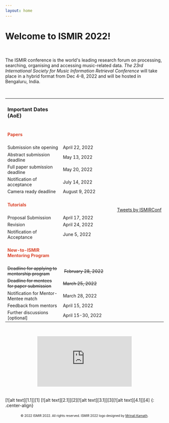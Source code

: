 ```yaml
---
layout: home
---
```

<style>
    table {
    width: 100%;
    }
    table td:nth-child(1) { width: 35%; }
    .center-align {
        text-align: center;
    }
    /* (A) FIXED WRAPPER */
    .hwrap {
    overflow: hidden; /* HIDE SCROLL BAR */
    background: #eee;
    }
    /* (B) MOVING TICKER WRAPPER */
    .hmove { display: flex; }
    /* (C) ITEMS - INTO A LONG HORIZONTAL ROW */
    .hitem {
    flex-shrink: 0;
    width: 100%;
    box-sizing: border-box;
    padding: 10px;
    text-align: center;
    }
    /* (D) ANIMATION - MOVE ITEMS FROM RIGHT TO LEFT */
    /* 4 ITEMS -400%, CHANGE THIS IF YOU ADD/REMOVE ITEMS */
    @keyframes tickerh {
    0% { transform: translate3d(100%, 0, 0); }
    100% { transform: translate3d(-100%, 0, 0); }
    }
    .hmove { animation: tickerh linear 15s infinite; }
    .hmove:hover { animation-play-state: paused; }
</style>
# Welcome to ISMIR 2022!
<!-- <div class="hwrap"><div class="hmove"><div class="hitem">
    <p> <strong> New-to-ISMIR mentoring program has started: <a style="color:red" href="https://ismir2022.ismir.net/diversity/mentoring"> Inviting Applications </a>[Deadline: <strike>25 Feb, 2022</strike> 28 Feb, 2022] </strong></p>
    </div></div></div> -->
<!-- <div style="display:inline-block; margin-top:40px">
    <div style="width:35%; float:left;">
    <h3> Important Dates (AoE)</h3>
    <h4 style="color:#DB442A">Papers</h4>
    <p> Submission site opening: April 22, 2022 </p>
    <p> Abstract submission deadline: May 13, 2022 </p>
    <p> Full paper submission deadline: May 20, 2022 </p>
    <p> Notification of acceptance: July 14, 2022 </p>
    <p> Camera ready deadline: August 9, 2022 </p>
    <h4 style="color:#DB442A">Tutorials</h4>
    <p> Proposal Submission: April 17, 2022 </p>
    <p> Revision: April 24, 2022 </p>
    <p> Notification of Acceptance: June 5, 2022 </p>
    <h4 style="color:#DB442A">New-to-ISMIR Mentoring Program</h4>
    <strike><p>Deadline for applying to mentorship program: February 28, 2022</p></strike>
    <p>Deadline for mentees for paper submission: March 25, 2022</p>
    <p>Notification for Mentor-Mentee match: March 28, 2022</p>
    <p>Feedback from mentors: April 15, 2022</p>
    <p>Further discussions [optional]: April 15-30, 2022</p>
    <br>
    </div>
    <div style="width:60%; float:right;">
    <p>The ISMIR conference is the world's leading research forum on processing, searching, organising and accessing music-related data. <em>The 23rd International Society for Music Information Retrieval Conference</em> will take place in a hybrid format from Dec 4-8, 2022 and will be hosted in Bengaluru, India.</p>
    <p align="center"><iframe width="560" height="315" src="https://www.youtube.com/embed/F1mYxLbYHfg" title="YouTube video player" frameborder="0" allow="accelerometer; autoplay; clipboard-write; encrypted-media; gyroscope; picture-in-picture" allowfullscreen></iframe></p>
    </div>
    <!-- <div style="width:19%; float:right;">
    <a class="twitter-timeline" data-width="500" data-height="700" data-theme="light" href="https://twitter.com/ISMIRConf?ref_src=twsrc%5Etfw">Tweets by ISMIRConf</a> <script async src="https://platform.twitter.com/widgets.js" charset="utf-8"></script>
    <a href="https://twitter.com/ISMIRConf?ref_src=twsrc%5Etfw" class="twitter-follow-button" data-show-count="false">Follow @ISMIRConf</a><script async src="https://platform.twitter.com/widgets.js" charset="utf-8"></script>
    </div> -->
<!-- </div> -->
<br>
<p>The ISMIR conference is the world's leading research forum on processing, searching, organising and accessing music-related data. <em>The 23rd International Society for Music Information Retrieval Conference</em> will take place in a hybrid format from Dec 4-8, 2022 and will be hosted in Bengaluru, India.</p>
<br>

<table border="0">
    <tr>
        <td> <h3>Important Dates (AoE)</h3> </td>
        <td align="right"></td>
        <td rowspan="17" align="right"><a class="twitter-timeline" data-width="500" data-height="600" href="https://twitter.com/ISMIRConf?ref_src=twsrc%5Etfw">Tweets by ISMIRConf</a> <script async src="https://platform.twitter.com/widgets.js" charset="utf-8"></script></td>
    </tr>
    <tr>
        <td><h4><span style="color:#DB442A">Papers</span></h4></td>
        <td> </td>
    </tr>
    <tr>
        <td>Submission site opening</td>
        <td> April 22, 2022 </td>
    </tr>
    <tr>
        <td>Abstract submission deadline</td>
        <td> May 13, 2022 </td>
    </tr>
    <tr>
        <td>Full paper submission deadline</td>
        <td> May 20, 2022 </td>
    </tr>
    <tr>
        <td>Notification of acceptance</td>
        <td> July 14, 2022 </td>
    </tr>
    <tr>
        <td>Camera ready deadline</td>
        <td> August 9, 2022 </td>
    </tr>
    <tr>
        <td><h4><span style="color:#DB442A">Tutorials</span></h4></td>
        <td> </td>
    </tr>
    <tr>
        <td>Proposal Submission</td>
        <td> April 17, 2022 </td>
    </tr>
    <tr>
        <td>Revision</td>
        <td>April 24, 2022</td>
    </tr>
    <tr>
        <td>Notification of Acceptance</td>
        <td>June 5, 2022</td>
    </tr>
    <tr>
        <td><h4><span style="color:#DB442A">New-to-ISMIR Mentoring Program</span></h4></td>
        <td> </td>
    </tr>
    <tr>
        <td><span style="text-decoration:line-through">Deadline for applying to mentorship program</span></td>
        <td>&nbsp;<span style="text-decoration:line-through">February 28, 2022</span></td>
    </tr>
    <tr>
        <td><span style="text-decoration:line-through">Deadline for mentees for paper submission</span></td>
        <td><span style="text-decoration:line-through">March 25, 2022</span></td>
    </tr>
    <tr>
        <td>Notification for Mentor-Mentee match</td>
        <td>March 28, 2022</td>
    </tr>
    <tr>
        <td>Feedback from mentors</td>
        <td>April 15, 2022</td>
    </tr>
    <tr>
        <td>Further discussions [optional]</td>
        <td>April 15-30, 2022</td>
    </tr>
</table>

<!-- | **Important Dates (AoE)** | | <a class="twitter-timeline" data-width="500" data-height="400" href="https://twitter.com/ISMIRConf?ref_src=twsrc%5Etfw">Tweets by ISMIRConf</a> <script async src="https://platform.twitter.com/widgets.js" charset="utf-8"></script>|
|:--------|---------:|:-------:|
|**<span style="color:#DB442A">Papers</span>**| |^^|
|:--------|---------:|:-------:|
| Submission site opening | April 22, 2022 |^^|
| Abstract submission deadline | May 13, 2022 |^^|
| Full paper submission deadline | May 20, 2022 |^^|
| Notification of acceptance | July 14, 2022 |^^|
| Camera ready deadline | August 9, 2022 |^^|
|**<span style="color:#DB442A">Tutorials</span>**| |^^|
|:--------|---------:|:-------:|
| Proposal Submission | April 17, 2022 |^^|
| Revision | April 24, 2022 |^^|
| Notification of Acceptance | June 5, 2022 |^^|
|**<span style="color:#DB442A">New-to-ISMIR Mentoring Program</span>**| |^^|
|:--------|---------:|:-------:|
| <span style="text-decoration:line-through">Deadline for applying to mentorship program</span>**  |  &nbsp;<span style="text-decoration:line-through">February 28, 2022</span> |^^|
| Deadline for mentees for paper submission | March 25, 2022 |^^|
| Notification for Mentor-Mentee match | March 28, 2022 |^^|
| Feedback from mentors | April 15, 2022 |^^|
| Further discussions [optional | April 15-30, 2022 |^^| -->

<!-- |<span style="color:#DB442A">Papers</span>| |
|:--------|---------:|
| Submission site opening | April 22, 2022 |
| Abstract submission deadline | May 13, 2022 |
| Full paper submission deadline | May 20, 2022 |
| Notification of acceptance | July 14, 2022 |
| Camera ready deadline | August 9, 2022 |
|**<span style="color:#DB442A">Tutorials</span>**| |
|:--------|---------:|
| Proposal Submission | April 17, 2022 |
| Revision | April 24, 2022 |
| Notification of Acceptance | June 5, 2022 |
|**<span style="color:#DB442A">New-to-ISMIR Mentoring Program</span>**| |
|:--------|---------:|
| <span style="text-decoration:line-through">Deadline for applying to mentorship program</span>** |   <span style="text-decoration:line-through">February 28, 2022</span> |
| Deadline for mentees for paper submission | March 25, 2022 |
| Notification for Mentor-Mentee match | March 28, 2022 |
| Feedback from mentors | April 15, 2022 |
| Further discussions [optional | April 15-30, 2022 | -->

<!-- <a class="twitter-timeline" data-width="500" data-height="400" href="https://twitter.com/ISMIRConf?ref_src=twsrc%5Etfw">Tweets by ISMIRConf</a> <script async src="https://platform.twitter.com/widgets.js" charset="utf-8"></script>
{: .center-align}
<br><br> -->
<br>
<p align="center"><iframe width="300" height="160" src="https://www.youtube.com/embed/F1mYxLbYHfg" title="YouTube video player" frameborder="0" allow="accelerometer; autoplay; clipboard-write; encrypted-media; gyroscope; picture-in-picture" allowfullscreen></iframe></p>
<!-- <div class="embed-responsive embed-responsive-16by9">
  <p align="center"><iframe width="150" class="embed-responsive-item" src="https://www.youtube.com/embed/F1mYxLbYHfg"></iframe></p>
</div> -->
<br>
[![alt text][1.1]][1] [![alt text][2.1]][2][![alt text][3.1]][3][![alt text][4.1]][4] 
{: .center-align}
<!-- <p align="center"><a href="https://twitter.com/ISMIRConf?ref_src=twsrc%5Etfw" class="twitter-follow-button" data-show-count="false" data-show-screen-name="false"></a><script async src="https://platform.twitter.com/widgets.js" charset="utf-8"></script></p> -->

<p align="center"> <font size="-2"> &copy; 2022 ISMIR 2022. All rights reserved. ISMIR 2022 logo designed by <a href="https://mrinali.co/">Mrinali Kamath</a>.</font></p>

[1.1]: /assets/images/twitter-icon.png
[2.1]: /assets/images/instagram-icon.png
[3.1]: /assets/images/facebook-icon.png
[4.1]: /assets/images/linkedin-icon.png
[1]: https://twitter.com/ISMIRConf
[2]: https://www.instagram.com/ismir_conference
[3]: https://www.facebook.com/ISMIRConf
[4]: https://www.linkedin.com/company/ismir